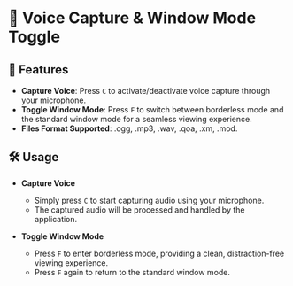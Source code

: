 # 🎤 Voice Capture & Window Mode Toggle
## 🚀 Features

- **Capture Voice**: Press `C` to activate/deactivate voice capture through your microphone.
- **Toggle Window Mode**: Press `F` to switch between borderless mode and the standard window mode for a seamless viewing experience.
- **Files Format Supported**: .ogg, .mp3, .wav, .qoa, .xm, .mod.

## 🛠️ Usage

- **Capture Voice**
  - Simply press `C` to start capturing audio using your microphone.
  - The captured audio will be processed and handled by the application.

- **Toggle Window Mode**
  - Press `F` to enter borderless mode, providing a clean, distraction-free viewing experience.
  - Press `F` again to return to the standard window mode.

